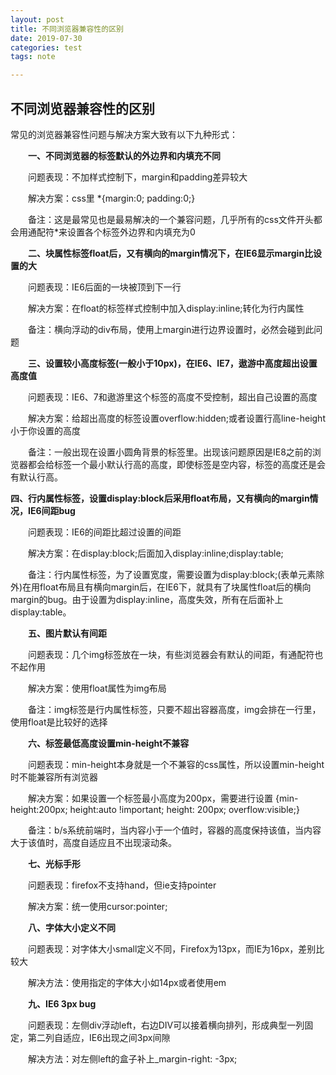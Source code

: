 ```yaml
---
layout: post
title: 不同浏览器兼容性的区别
date: 2019-07-30
categories: test
tags: note

---
```


## 不同浏览器兼容性的区别

常见的浏览器兼容性问题与解决方案大致有以下九种形式： 

　　**一、不同浏览器的标签默认的外边界和内填充不同**

　　问题表现：不加样式控制下，margin和padding差异较大

　　解决方案：css里 *{margin:0; padding:0;}

　　备注：这是最常见也是最易解决的一个兼容问题，几乎所有的css文件开头都会用通配符*来设置各个标签外边界和内填充为0

 

　　**二、块属性标签float后，又有横向的margin情况下，在IE6显示margin比设置的大**

　　问题表现：IE6后面的一块被顶到下一行

　　解决方案：在float的标签样式控制中加入display:inline;转化为行内属性

　　备注：横向浮动的div布局，使用上margin进行边界设置时，必然会碰到此问题

 

　　**三、设置较小高度标签(一般小于10px)，在IE6、IE7，遨游中高度超出设置高度值**

　　问题表现：IE6、7和遨游里这个标签的高度不受控制，超出自己设置的高度

　　解决方案：给超出高度的标签设置overflow:hidden;或者设置行高line-height小于你设置的高度

　　备注：一般出现在设置小圆角背景的标签里。出现该问题原因是IE8之前的浏览器都会给标签一个最小默认行高的高度，即使标签是空内容，标签的高度还是会有默认行高。

 

​		**四、行内属性标签，设置display:block后采用float布局，又有横向的margin情况，IE6间距bug**

　　问题表现：IE6的间距比超过设置的间距

　　解决方案：在display:block;后面加入display:inline;display:table;

　　备注：行内属性标签，为了设置宽度，需要设置为display:block;(表单元素除外)在用float布局且有横向margin后，在IE6下，就具有了块属性float后的横向margin的bug。由于设置为display:inline，高度失效，所有在后面补上display:table。

 

　　**五、图片默认有间距**

　　问题表现：几个img标签放在一块，有些浏览器会有默认的间距，有通配符也不起作用

　　解决方案：使用float属性为img布局

　　备注：img标签是行内属性标签，只要不超出容器高度，img会排在一行里，使用float是比较好的选择

 

　　**六、标签最低高度设置min-height不兼容**

　　问题表现：min-height本身就是一个不兼容的css属性，所以设置min-height时不能兼容所有浏览器

　　解决方案：如果设置一个标签最小高度为200px，需要进行设置 {min-height:200px; height:auto !important; 
height: 200px; overflow:visible;}

　　备注：b/s系统前端时，当内容小于一个值时，容器的高度保持该值，当内容大于该值时，高度自适应且不出现滚动条。


　　**七、光标手形**

　　问题表现：firefox不支持hand，但ie支持pointer

　　解决方案：统一使用cursor:pointer;

 

　　**八、字体大小定义不同**

　　问题表现：对字体大小small定义不同，Firefox为13px，而IE为16px，差别比较大

　　解决方法：使用指定的字体大小如14px或者使用em

 

　　**九、IE6 3px bug**

　　问题表现：左侧div浮动left，右边DIV可以接着横向排列，形成典型一列固定，第二列自适应，IE6出现之间3px间隙

　　解决方法：对左侧left的盒子补上_margin-right: -3px;